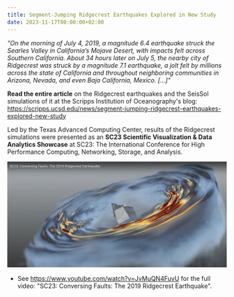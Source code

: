 ```yaml
---
title: Segment-Jumping Ridgecrest Earthquakes Explored in New Study
date: 2023-11-17T00:00:00+02:00
---
```


*"On the morning of July 4, 2019, a magnitude 6.4 earthquake struck the Searles Valley in California’s Mojave Desert, with impacts felt across Southern California. About 34 hours later on July 5, the nearby city of Ridgecrest was struck by a magnitude 7.1 earthquake, a jolt felt by millions across the state of California and throughout neighboring communities in Arizona, Nevada, and even Baja California, Mexico. [...]"*

**Read the entire article** on the Ridgecrest earthquakes and the SeisSol simulations of it at the Scripps Institution of Oceanography's blog:
https://scripps.ucsd.edu/news/segment-jumping-ridgecrest-earthquakes-explored-new-study

Led by the Texas Advanced Computing Center, results of the Ridgecrest simulations were presented as an **SC23 Scientific Visualization & Data Analytics Showcase** at SC23: The International Conference for High Performance Computing, Networking, Storage, and Analysis.

![Snapshot of the SC23 Ridgecrest showcase: fault system and seismic waves.](/img/ridgecrest_SC23showcase.jpg)

* See https://www.youtube.com/watch?v=JvMuQN4FuvU for the full video: "SC23: Conversing Faults: The 2019 Ridgecrest Earthquake".

